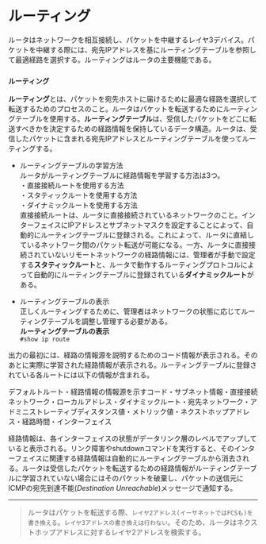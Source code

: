 # ルーティング
ルータはネットワークを相互接続し、パケットを中継するレイヤ3デバイス。パケットを中継する際には、宛先IPアドレスを基にルーティングテーブルを参照して最適経路を選択する。ルーティングはルータの主要機能である。

### `ルーティング`
**ルーティング**とは、パケットを宛先ホストに届けるために最適な経路を選択して転送するためのプロセスのこと。ルータはパケットを転送するためにルーティングテーブルを使用する。**ルーティングテーブル**は、受信したパケットをどこに転送すべきかを決定するための経路情報を保持しているデータ構造。ルータは、受信したパケットに含まれる宛先IPアドレスとルーティングテーブルを使ってルーティングする。

- ルーティングテーブルの学習方法  
ルータがルーティングテーブルに経路情報を学習する方法は3つ。  
・直接接続ルートを使用する方法  
・スタティックルートを使用する方法  
・ダイナミックルートを使用する方法  
直接接続ルートは、ルータに直接接続されているネットワークのこと。インターフェイスにIPアドレスとサブネットマスクを設定することによって、自動的にルーティングテーブルに登録される。これによって、ルータに直結しているネットワーク間のパケット転送が可能になる。一方、ルータに直接接続されていないリモートネットワークの経路情報には、管理者が手動で設定する**スタティックルート**と、ルータで動作するルーティングプロトコルによって自動的にルーティングテーブルに登録されている**ダイナミックルート**がある。

- ルーティングテーブルの表示  
正しくルーティングするために、管理者はネットワークの状態に応じてルーティングテーブルを調整し管理する必要がある。  
**ルーティングテーブルの表示**  
`#show ip route`

出力の最初には、経路の情報源を説明するためのコード情報が表示される。そのあとに実際に学習された経路情報が表示される。ルーティングテーブルに登録されている各ルートには以下の情報が含まれる。

デフォルトルート・経路情報の情報源を示すコード・サブネット情報・直接接続ネットワーク・ローカルアドレス・ダイナミックルート・宛先ネットワーク・アドミニストレーティブディスタンス値・メトリック値・ネクストホップアドレス・経路時間・インターフェイス

経路情報は、各インターフェイスの状態がデータリンク層のレベルでアップしていると表示される。リンク障害やshutdownコマンドを実行すると、そのインターフェイスに関連する経路情報は自動的にルーティングテーブルから消去される。ルータは受信したパケットを転送するための経路情報がルーティングテーブルに学習されていない場合にはそのパケットを破棄し、パケットの送信元にICMPの宛先到達不能(*Destination Unreachable*)メッセージで通知する。

---
> ルータはパケットを転送する際、`レイヤ2アドレス(イーサネットではFCSも)を書き換える`。`レイヤ3アドレスの書き換えは行わない`。そのため、ルータはネクストホップアドレスに対するレイヤ2アドレスを検索する。
